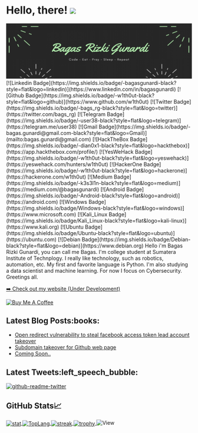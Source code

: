 # Hello, there! <img src="https://raw.githubusercontent.com/MartinHeinz/MartinHeinz/master/wave.gif" width="30px">
<img src="https://github.com/w1th0ut/w1th0ut/blob/main/w1th0ut-banner.png">
[![Linkedin Badge](https://img.shields.io/badge/-bagasgunardi-black?style=flat&logo=linkedin)](https://www.linkedin.com/in/bagasgunardi)
[![Github Badge](https://img.shields.io/badge/-w1th0ut-black?style=flat&logo=github)](https://www.github.com/w1th0ut) 
[![Twitter Badge](https://img.shields.io/badge/-bags_rg-black?style=flat&logo=twitter)](https://twitter.com/bags_rg) 
[![Telegram Badge](https://img.shields.io/badge/-user38-black?style=flat&logo=telegram)](https://telegram.me/user38)
[![Gmail Badge](https://img.shields.io/badge/-bagas.gunardi@gmail.com-black?style=flat&logo=Gmail)](mailto:bagas.gunardi@gmail.com)
[![HackTheBox Badge](https://img.shields.io/badge/-dian0x1-black?style=flat&logo=hackthebox)](https://app.hackthebox.com/profile/)
[![YesWeHack Badge](https://img.shields.io/badge/-w1th0ut-black?style=flat&logo=yeswehack)](https://yeswehack.com/hunters/w1th0ut)
[![HackerOne Badge](https://img.shields.io/badge/-w1th0ut-black?style=flat&logo=hackerone)](https://hackerone.com/w1th0ut)
[![Medium Badge](https://img.shields.io/badge/-k3s3l1n-black?style=flat&logo=medium)](https://medium.com/@bagasgunardi)
[![Android Badge](https://img.shields.io/badge/-Android-black?style=flat&logo=android)](https://android.com)
[![Windows Badge](https://img.shields.io/badge/Windows-black?style=flat&logo=windows)](https://www.microsoft.com)
[![Kali_Linux Badge](https://img.shields.io/badge/Kali_Linux-black?style=flat&logo=kali-linux)](https://www.kali.org)
[![Ubuntu Badge](https://img.shields.io/badge/Ubuntu-black?style=flat&logo=ubuntu)](https://ubuntu.com)
[![Debian Badge](https://img.shields.io/badge/Debian-black?style=flat&logo=debian)](https://www.debian.org)
Hello i'm Bagas Rizki Gunardi, you can call me Bagas. I'm college student at Sumatera Institute of Technplogy. I really like technology, such as robotics, automation, etc. My first and favorite language is Python. I'm also studying a data scientist and machine learning. For now I focus on Cybersecurity. Greetings all.
<p><a href="https://w1th0ut.github.io" target="_blank">➡️ Check out my website (Under Development)</a></p>
  <a href="https://www.buymeacoffee.com/bagas" target="_blank" rel="noreferrer nofollow">
      <img src="https://cdn.buymeacoffee.com/buttons/default-orange.png" alt="Buy Me A Coffee" height="40" width="170" >
    </a>
<h2>Latest Blog Posts:books:</h2>
  <ul>
    <li><a href="https://medium.com/@bagasgunardi/open-redirect-xss-to-stealing-facebook-token-49fb476c2f3b?source=user_profile---------0----------------------------" target="_blank">Open redirect vulnerability to steal facebook access token lead account takeover</a></li><li><a href="https://medium.com/@bagasgunardi/how-github-page-takeover-works-66a232dff355?source=user_profile---------0----------------------------">Subdomain takeover for Github web page</a></li><li><a href="javascript:alert('Coming Soon!')">Coming Soon..</a></li>
  </ul>
<h2>Latest Tweets:left_speech_bubble:</h2>
<p><a href="https://twitter.com/bags_rg" target="_blank"><img src="https://github-readme-twitter.gazf.vercel.app/api?id=bags_rg&amp;layout=wide" alt="github-readme-twitter"></a></p>
<h2>GitHub Stats&#x1f4c8;</h2>
<a href="https://github.com/w1th0ut/">
  <img align="center" src="https://github-readme-stats.vercel.app/api?username=w1th0ut&show_icons=true&include_all_commits=true&count_private=true&&hide_border=true&bg_color=000000&icon_color=00FF00&title_color=00FF00&text_color=FFFFFF&custom_title=My+Github+Stats" alt="stat"/>
</a>

<a href="https://github.com/w1th0ut/">
  <img align="center" src="https://github-readme-stats.vercel.app/api/top-langs/?username=w1th0ut&layout=compact&hide_border=true&langs_count=8&bg_color=000000&icon_color=00FF00&title_color=00FF00&text_color=FFFFFF" alt="TopLang"/>
</a>

<a href="https://github.com/w1th0ut/">
  <img align="center" src="https://github-readme-streak-stats.herokuapp.com?user=w1th0ut&theme=dark&background=black&ring=lime&fire=purple&dates=white&currStreakNum=lime&sideNums=lime&currStreakLabel=lime&sideLabels=lime&stroke=lime&border=black" alt="streak"/>
</a>

<a href="https://github.com/w1th0ut/">
  <img align="center" src="https://github-profile-trophy.vercel.app/?username=w1th0ut&theme=onedark" alt="trophy"/>
</a>

<img src="https://views.whatilearened.today/views/github/w1th0ut/views.svg" alt="View">
